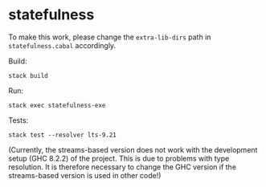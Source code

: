 # statefulness

To make this work, please change the `extra-lib-dirs` path in `statefulness.cabal` accordingly.

Build:
```
stack build
```

Run:
```
stack exec statefulness-exe
```

Tests:
```
stack test --resolver lts-9.21
```
(Currently, the streams-based version does not work with the development setup (GHC 8.2.2) of the project.
 This is due to problems with type resolution. It is therefore necessary to change the GHC version if the
 streams-based version is used in other code!)
